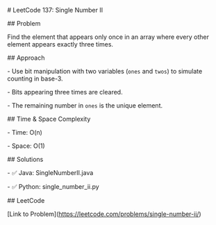 \# LeetCode 137: Single Number II



\## Problem

Find the element that appears only once in an array where every other element appears exactly three times.



\## Approach

\- Use bit manipulation with two variables (`ones` and `twos`) to simulate counting in base-3.

\- Bits appearing three times are cleared.

\- The remaining number in `ones` is the unique element.



\## Time \& Space Complexity

\- Time: O(n)

\- Space: O(1)



\## Solutions

\- ✅ Java: SingleNumberII.java

\- ✅ Python: single\_number\_ii.py



\## LeetCode

\[Link to Problem](https://leetcode.com/problems/single-number-ii/)




